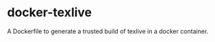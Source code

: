 docker-texlive
==============

A Dockerfile to generate a trusted build of texlive in a docker container. 

